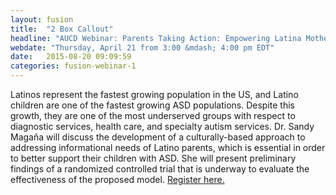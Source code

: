 ```yaml
---
layout: fusion
title:  "2 Box Callout"
headline: "AUCD Webinar: Parents Taking Action: Empowering Latina Mothers of Children with I/DD"
webdate: "Thursday, April 21 from 3:00 &mdash; 4:00 pm EDT"
date:   2015-08-20 09:09:59
categories: fusion-webinar-1
---
```

Latinos represent the fastest growing population in the US, and Latino children are one of the fastest growing ASD populations. Despite this growth, they are one of the most underserved groups with respect to diagnostic services, health care, and specialty autism services. Dr. Sandy Magaña will discuss the development of a culturally-based approach to addressing informational needs of Latino parents, which is essential in order to better support their children with ASD. She will present preliminary findings of a randomized controlled trial that is underway to evaluate the effectiveness of the proposed model. <a href="https://attendee.gotowebinar.com/register/4213596112426021891">Register here.</a>
